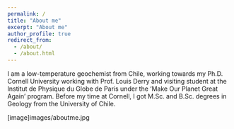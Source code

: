 ```yaml
---
permalink: /
title: "About me"
excerpt: "About me"
author_profile: true
redirect_from: 
  - /about/
  - /about.html
---
```


I am a low-temperature geochemist from Chile, working towards my Ph.D. Cornell University working with Prof. Louis Derry and visiting student at the Institut de Physique du Globe de Paris under the ‘Make Our Planet Great Again’ program. Before my time at Cornell, I got M.Sc. and B.Sc. degrees in Geology from the University of Chile.

 [image]images/aboutme.jpg

